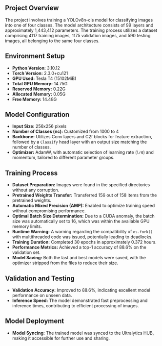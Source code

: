 

## Project Overview

The project involves training a YOLOv8n-cls model for classifying images into one of four classes. The model architecture consists of 99 layers and approximately 1,443,412 parameters. The training process utilizes a dataset comprising 4117 training images, 1175 validation images, and 590 testing images, all belonging to the same four classes.

## Environment Setup

- **Python Version:** 3.10.12
- **Torch Version:** 2.3.0+cu121
- **GPU Used:** Tesla T4 (15102MiB)
- **Total GPU Memory:** 14.75G
- **Reserved Memory:** 0.22G
- **Allocated Memory:** 0.05G
- **Free Memory:** 14.48G

## Model Configuration

- **Input Size:** 256x256 pixels
- **Number of Classes (nc):** Customized from 1000 to 4
- **Backbone:** Utilizes Conv layers and C2f blocks for feature extraction, followed by a `Classify` head layer with an output size matching the number of classes.
- **Optimizer:** AdamW, with automatic selection of learning rate (`lr0`) and momentum, tailored to different parameter groups.

## Training Process

- **Dataset Preparation:** Images were found in the specified directories without any corruption.
- **Pretrained Weights Transfer:** Transferred 156 out of 158 items from the pretrained weights.
- **Automatic Mixed Precision (AMP):** Enabled to optimize training speed without compromising performance.
- **Optimal Batch Size Determination:** Due to a CUDA anomaly, the batch size was automatically set to 16, which was within the available GPU memory limits.
- **Runtime Warning:** A warning regarding the compatibility of `os.fork()` with multithreaded code was issued, potentially leading to deadlocks.
- **Training Duration:** Completed 30 epochs in approximately 0.372 hours.
- **Performance Metrics:** Achieved a top-1 accuracy of 88.6% on the validation set.
- **Model Saving:** Both the last and best models were saved, with the optimizer stripped from the files to reduce their size.

## Validation and Testing

- **Validation Accuracy:** Improved to 88.6%, indicating excellent model performance on unseen data.
- **Inference Speed:** The model demonstrated fast preprocessing and inference times, contributing to efficient processing of images.

## Model Deployment

- **Model Syncing:** The trained model was synced to the Ultralytics HUB, making it accessible for further use and sharing.

